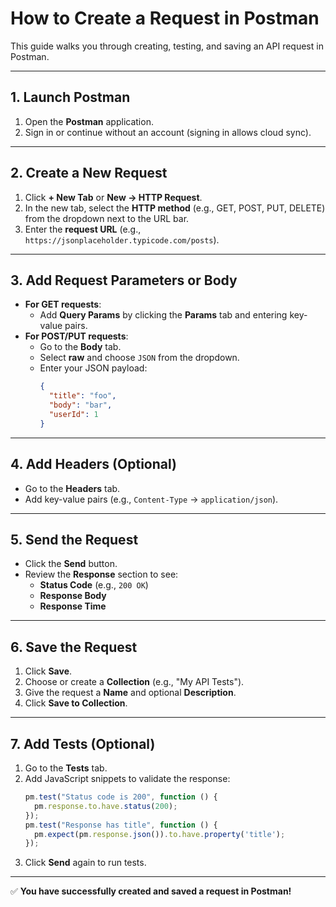 
# How to Create a Request in Postman

This guide walks you through creating, testing, and saving an API request in Postman.

---

## **1. Launch Postman**
1. Open the **Postman** application.
2. Sign in or continue without an account (signing in allows cloud sync).

---

## **2. Create a New Request**
1. Click **+ New Tab** or **New → HTTP Request**.
2. In the new tab, select the **HTTP method** (e.g., GET, POST, PUT, DELETE) from the dropdown next to the URL bar.
3. Enter the **request URL** (e.g., `https://jsonplaceholder.typicode.com/posts`).

---

## **3. Add Request Parameters or Body**
- **For GET requests**:
  - Add **Query Params** by clicking the **Params** tab and entering key-value pairs.
- **For POST/PUT requests**:
  - Go to the **Body** tab.
  - Select **raw** and choose `JSON` from the dropdown.
  - Enter your JSON payload:
    ```json
    {
      "title": "foo",
      "body": "bar",
      "userId": 1
    }
    ```

---

## **4. Add Headers (Optional)**
- Go to the **Headers** tab.
- Add key-value pairs (e.g., `Content-Type` → `application/json`).

---

## **5. Send the Request**
- Click the **Send** button.
- Review the **Response** section to see:
  - **Status Code** (e.g., `200 OK`)
  - **Response Body**
  - **Response Time**

---

## **6. Save the Request**
1. Click **Save**.
2. Choose or create a **Collection** (e.g., "My API Tests").
3. Give the request a **Name** and optional **Description**.
4. Click **Save to Collection**.

---

## **7. Add Tests (Optional)**
1. Go to the **Tests** tab.
2. Add JavaScript snippets to validate the response:
    ```javascript
    pm.test("Status code is 200", function () {
      pm.response.to.have.status(200);
    });
    pm.test("Response has title", function () {
      pm.expect(pm.response.json()).to.have.property('title');
    });
    ```
3. Click **Send** again to run tests.

---

✅ **You have successfully created and saved a request in Postman!**

